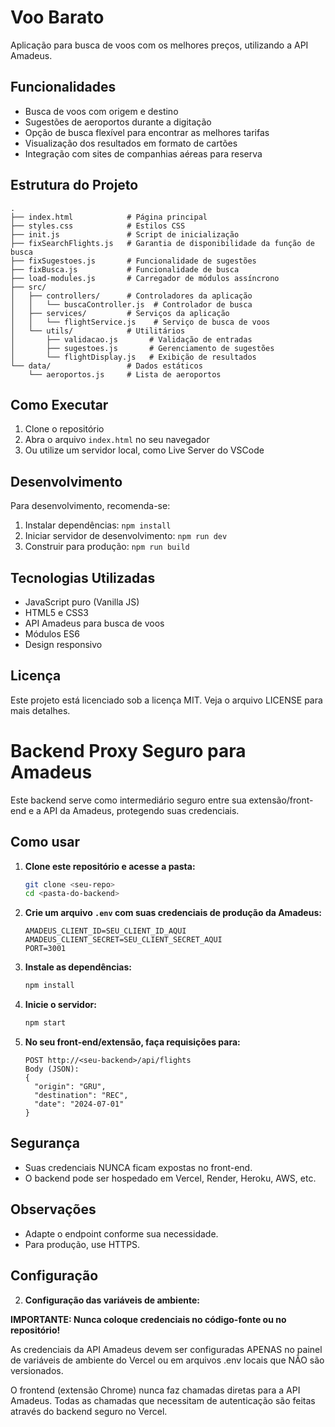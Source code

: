 # Voo Barato

Aplicação para busca de voos com os melhores preços, utilizando a API Amadeus.

## Funcionalidades

- Busca de voos com origem e destino
- Sugestões de aeroportos durante a digitação
- Opção de busca flexível para encontrar as melhores tarifas
- Visualização dos resultados em formato de cartões
- Integração com sites de companhias aéreas para reserva

## Estrutura do Projeto

```
.
├── index.html            # Página principal
├── styles.css            # Estilos CSS
├── init.js               # Script de inicialização
├── fixSearchFlights.js   # Garantia de disponibilidade da função de busca
├── fixSugestoes.js       # Funcionalidade de sugestões
├── fixBusca.js           # Funcionalidade de busca
├── load-modules.js       # Carregador de módulos assíncrono
├── src/
│   ├── controllers/      # Controladores da aplicação
│   │   └── buscaController.js  # Controlador de busca
│   ├── services/         # Serviços da aplicação
│   │   └── flightService.js    # Serviço de busca de voos
│   └── utils/            # Utilitários
│       ├── validacao.js       # Validação de entradas
│       ├── sugestoes.js       # Gerenciamento de sugestões
│       └── flightDisplay.js   # Exibição de resultados
└── data/                 # Dados estáticos
    └── aeroportos.js     # Lista de aeroportos
```

## Como Executar

1. Clone o repositório
2. Abra o arquivo `index.html` no seu navegador
3. Ou utilize um servidor local, como Live Server do VSCode

## Desenvolvimento

Para desenvolvimento, recomenda-se:

1. Instalar dependências: `npm install`
2. Iniciar servidor de desenvolvimento: `npm run dev`
3. Construir para produção: `npm run build`

## Tecnologias Utilizadas

- JavaScript puro (Vanilla JS)
- HTML5 e CSS3
- API Amadeus para busca de voos
- Módulos ES6
- Design responsivo

## Licença

Este projeto está licenciado sob a licença MIT. Veja o arquivo LICENSE para mais detalhes.

# Backend Proxy Seguro para Amadeus

Este backend serve como intermediário seguro entre sua extensão/front-end e a API da Amadeus, protegendo suas credenciais.

## Como usar

1. **Clone este repositório e acesse a pasta:**
   ```sh
   git clone <seu-repo>
   cd <pasta-do-backend>
   ```

2. **Crie um arquivo `.env` com suas credenciais de produção da Amadeus:**
   ```env
   AMADEUS_CLIENT_ID=SEU_CLIENT_ID_AQUI
   AMADEUS_CLIENT_SECRET=SEU_CLIENT_SECRET_AQUI
   PORT=3001
   ```

3. **Instale as dependências:**
   ```sh
   npm install
   ```

4. **Inicie o servidor:**
   ```sh
   npm start
   ```

5. **No seu front-end/extensão, faça requisições para:**
   ```
   POST http://<seu-backend>/api/flights
   Body (JSON):
   {
     "origin": "GRU",
     "destination": "REC",
     "date": "2024-07-01"
   }
   ```

## Segurança
- Suas credenciais NUNCA ficam expostas no front-end.
- O backend pode ser hospedado em Vercel, Render, Heroku, AWS, etc.

## Observações
- Adapte o endpoint conforme sua necessidade.
- Para produção, use HTTPS.

## Configuração

2. **Configuração das variáveis de ambiente:**

**IMPORTANTE: Nunca coloque credenciais no código-fonte ou no repositório!**

As credenciais da API Amadeus devem ser configuradas APENAS no painel de variáveis de ambiente do Vercel ou em arquivos .env locais que NÃO são versionados.

O frontend (extensão Chrome) nunca faz chamadas diretas para a API Amadeus. Todas as chamadas que necessitam de autenticação são feitas através do backend seguro no Vercel. 